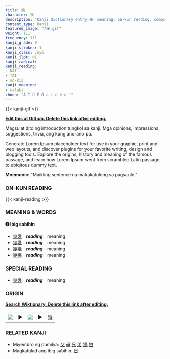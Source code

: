 ```yaml
---
title: 幾
character: 幾
description: "Kanji dictionary entry 幾: meaning, on-kun reading, compounds, origin, related kanji"
content_type: kanji
featured_image: "/幾.gif"
weight: 111
frequency: 111
kanji_grade: 9
kanji_strokes: 1
kanji_class: Jōyō
kanji_jlpt: N1
kanji_radical: 
kanji_reading: 
- DAI
- TAI
- oo-kii
kanji_meaning:
- malaki
chōon: "Ā Ī Ū Ē Ō ā ī ū ē ō ’"
---
```

[//]: # (Don't edit the line below. Kanji animated GIF code is automatically generated.)
{{< kanji-gif >}}

[//]: # (Edit below this line.)

**[Edit this at Github. Delete this link after editing.](https://github.com/tim0g/tim/tree/main/content/kanji/幾/index.md)**

Magsulat dito ng introduction tungkol sa kanji. Mga opinions, impressions, suggestions, trivia, ang kung ano-ano pa.

Generate Lorem Ipsum placeholder text for use in your graphic, print and web layouts, and discover plugins for your favorite writing, design and blogging tools. Explore the origins, history and meaning of the famous passage, and learn how Lorem Ipsum went from scrambled Latin passage to ubiqitous dummy text.
 
**Mnemonic:** "Maikling sentence na makakatulong sa pagsaulo."

### ON-KUN READING

[//]: # (Don't edit the line below. ON-KUN READING code is automatically generated.)
{{< kanji-reading >}}

### MEANING & WORDS

#### ➊ **Ibig sabihin**
  - [幾](../幾)[幾](../幾)　***reading***　meaning
  - [幾](../幾)[幾](../幾)　***reading***　meaning
  - [幾](../幾)[幾](../幾)　***reading***　meaning
  - [幾](../幾)[幾](../幾)　***reading***　meaning

### SPECIAL READING
  - [幾](../幾)[幾](../幾)　***reading***　meaning

### ORIGIN

**[Search Wiktionary. Delete this link after editing.](https://wiktionary.org/wiki/幾)**
<table class="kanji-table"><tr><td>
<img src="60px-幾-bronze.svg.png">
</td><td>▶</td><td>
<img src="60px-幾-oracle.svg.png">
</td><td>▶</td>
<td class="kanji-origin">幾</td>
</tr></table>

### RELATED KANJI
- Miyembro ng pamilya: [父](../父) [母](../母) [兄](../兄) [弟](../弟) [幾](../幾) [娘](../娘)
- Magkatulad ang ibig sabihin: [日](../日)
